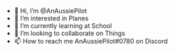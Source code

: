 - 👋 Hi, I’m @AnAussiePilot
- 👀 I’m interested in Planes
- 🌱 I’m currently learning at School
- 💞️ I’m looking to collaborate on Things
- 📫 How to reach me AnAussiePilot#0780 on Discord

<!---
AnAussiePilot/AnAussiePilot is a ✨ special ✨ repository because its `README.md` (this file) appears on your GitHub profile.
You can click the Preview link to take a look at your changes.
--->
